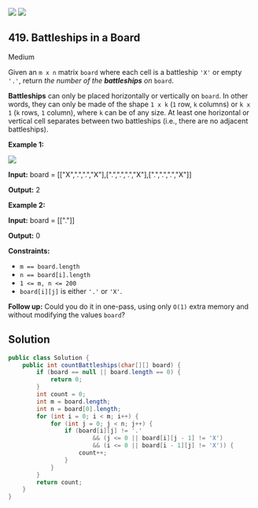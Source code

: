 [![](https://img.shields.io/github/stars/javadev/LeetCode-in-Java?label=Stars&style=flat-square)](https://github.com/javadev/LeetCode-in-Java)
[![](https://img.shields.io/github/forks/javadev/LeetCode-in-Java?label=Fork%20me%20on%20GitHub%20&style=flat-square)](https://github.com/javadev/LeetCode-in-Java/fork)

## 419\. Battleships in a Board

Medium

Given an `m x n` matrix `board` where each cell is a battleship `'X'` or empty `'.'`, return _the number of the **battleships** on_ `board`.

**Battleships** can only be placed horizontally or vertically on `board`. In other words, they can only be made of the shape `1 x k` (`1` row, `k` columns) or `k x 1` (`k` rows, `1` column), where `k` can be of any size. At least one horizontal or vertical cell separates between two battleships (i.e., there are no adjacent battleships).

**Example 1:**

![](https://assets.leetcode.com/uploads/2021/04/10/battelship-grid.jpg)

**Input:** board = \[\["X",".",".","X"],[".",".",".","X"],[".",".",".","X"]]

**Output:** 2 

**Example 2:**

**Input:** board = \[\["."]]

**Output:** 0 

**Constraints:**

*   `m == board.length`
*   `n == board[i].length`
*   `1 <= m, n <= 200`
*   `board[i][j]` is either `'.'` or `'X'`.

**Follow up:** Could you do it in one-pass, using only `O(1)` extra memory and without modifying the values `board`?

## Solution

```java
public class Solution {
    public int countBattleships(char[][] board) {
        if (board == null || board.length == 0) {
            return 0;
        }
        int count = 0;
        int m = board.length;
        int n = board[0].length;
        for (int i = 0; i < m; i++) {
            for (int j = 0; j < n; j++) {
                if (board[i][j] != '.'
                        && (j <= 0 || board[i][j - 1] != 'X')
                        && (i <= 0 || board[i - 1][j] != 'X')) {
                    count++;
                }
            }
        }
        return count;
    }
}
```